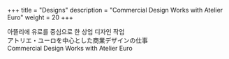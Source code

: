 +++
title = "Designs"
description = "Commercial Design Works with Atelier Euro"
weight = 20
+++

아뜰리에 유로를 중심으로 한 상업 디자인 작업<br>
アトリエ・ユーロを中心とした商業デザインの仕事<br>
Commercial Design Works with Atelier Euro
